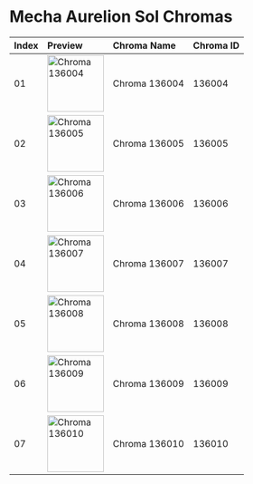 # Mecha Aurelion Sol Chromas

| Index | Preview | Chroma Name | Chroma ID |
|:---|:---|:---|:---|
| 01 | <img src='https://raw.communitydragon.org/latest/plugins/rcp-be-lol-game-data/global/default/v1/champion-chroma-images/136/136004.png' alt='Chroma 136004' width='100'> | Chroma 136004 | 136004 |
| 02 | <img src='https://raw.communitydragon.org/latest/plugins/rcp-be-lol-game-data/global/default/v1/champion-chroma-images/136/136005.png' alt='Chroma 136005' width='100'> | Chroma 136005 | 136005 |
| 03 | <img src='https://raw.communitydragon.org/latest/plugins/rcp-be-lol-game-data/global/default/v1/champion-chroma-images/136/136006.png' alt='Chroma 136006' width='100'> | Chroma 136006 | 136006 |
| 04 | <img src='https://raw.communitydragon.org/latest/plugins/rcp-be-lol-game-data/global/default/v1/champion-chroma-images/136/136007.png' alt='Chroma 136007' width='100'> | Chroma 136007 | 136007 |
| 05 | <img src='https://raw.communitydragon.org/latest/plugins/rcp-be-lol-game-data/global/default/v1/champion-chroma-images/136/136008.png' alt='Chroma 136008' width='100'> | Chroma 136008 | 136008 |
| 06 | <img src='https://raw.communitydragon.org/latest/plugins/rcp-be-lol-game-data/global/default/v1/champion-chroma-images/136/136009.png' alt='Chroma 136009' width='100'> | Chroma 136009 | 136009 |
| 07 | <img src='https://raw.communitydragon.org/latest/plugins/rcp-be-lol-game-data/global/default/v1/champion-chroma-images/136/136010.png' alt='Chroma 136010' width='100'> | Chroma 136010 | 136010 |
